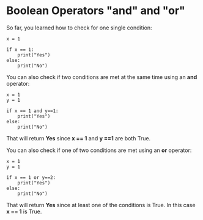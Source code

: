 # **Boolean Operators "and" and "or"**
So far, you learned how to check for one single condition:
```
x = 1
 
if x == 1:
    print("Yes")
else:
    print("No")
```

You can also check if two conditions are met at the same time using an **and** operator:
```
x = 1
y = 1
 
if x == 1 and y==1:
    print("Yes")
else:
    print("No")
```
That will return **Yes** since **x == 1** and **y ==1** are both True.



You can also check if one of two conditions are met using an **or** operator:
```
x = 1
y = 1
 
if x == 1 or y==2:
    print("Yes")
else:
    print("No")
```
That will return **Yes** since at least one of the conditions is True. In this case **x == 1** is True.

